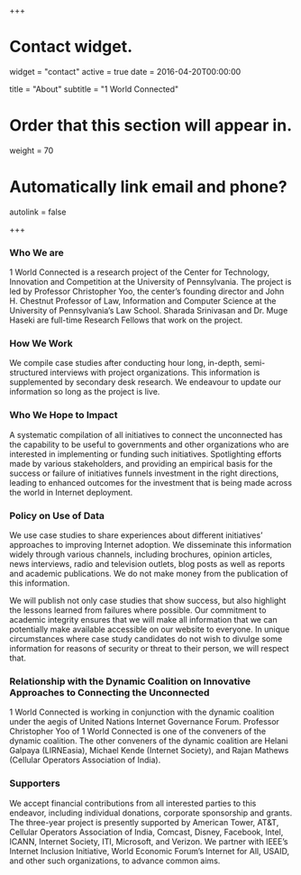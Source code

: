 +++
# Contact widget.
widget = "contact"
active = true
date = 2016-04-20T00:00:00

title = "About"
subtitle = "1 World Connected"

# Order that this section will appear in.
weight = 70

# Automatically link email and phone?
autolink = false

+++

### Who We are

1 World Connected is a research project of the Center for Technology, Innovation and Competition at the University of Pennsylvania. The project is led by Professor Christopher Yoo, the center’s founding director and John H. Chestnut Professor of Law, Information and Computer Science at the University of Pennsylvania’s Law School. Sharada Srinivasan and Dr. Muge Haseki are full-time Research Fellows that work on the project. <!--more-->

### How We Work

We compile case studies after conducting hour long, in-depth, semi-structured interviews with project organizations. This information is supplemented by secondary desk research. We endeavour to update our information so long as the project is live.

### Who We Hope to Impact

A systematic compilation of all initiatives to connect the unconnected has the capability to be useful to governments and other organizations who are interested in implementing or funding such initiatives. Spotlighting efforts made by various stakeholders, and providing an empirical basis for the success or failure of initiatives funnels investment in the right directions, leading to enhanced outcomes for the investment that is being made across the world in Internet deployment.

### Policy on Use of Data

We use case studies to share experiences about different initiatives’ approaches to improving Internet adoption. We disseminate this information widely through various channels, including brochures, opinion articles, news interviews, radio and television outlets, blog posts as well as reports and academic publications. We do not make money from the publication of this information.

We will publish not only case studies that show success, but also highlight the lessons learned from failures where possible. Our commitment to academic integrity ensures that we will make all information that we can potentially make available accessible on our website to everyone. In unique circumstances where case study candidates do not wish to divulge some information for reasons of security or threat to their person, we will respect that.

### Relationship with the Dynamic Coalition on Innovative Approaches to Connecting the Unconnected

1 World Connected is working in conjunction with the dynamic coalition under the aegis of United Nations Internet Governance Forum. Professor Christopher Yoo of 1 World Connected is one of the conveners of the dynamic coalition. The other conveners of the dynamic coalition are Helani Galpaya (LIRNEasia), Michael Kende (Internet Society), and Rajan Mathews (Cellular Operators Association of India).

### Supporters

We accept financial contributions from all interested parties to this endeavor, including individual donations, corporate sponsorship and grants. The three-year project is presently supported by American Tower, AT&T, Cellular Operators Association of India, Comcast, Disney, Facebook, Intel, ICANN, Internet Society, ITI, Microsoft, and Verizon. We partner with IEEE’s Internet Inclusion Initiative, World Economic Forum’s Internet for All, USAID, and other such organizations, to advance common aims. <!--more-->

